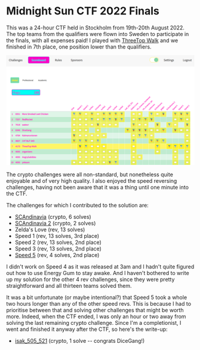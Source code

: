 # Midnight Sun CTF 2022 Finals

This was a 24-hour CTF held in Stockholm from 19th-20th August 2022. The top teams from the qualifiers were flown into Sweden to participate in the finals, with all expenses paid! I played with [ThreeTop Walk](https://ctftime.org/team/181118) and we finished in 7th place, one position lower than the qualifiers.

![scoreboard](scoreboard.png)

The crypto challenges were all non-standard, but nonetheless quite enjoyable and of very high quality. I also enjoyed the speed reversing challenges, having not been aware that it was a thing until one minute into the CTF.

The challenges for which I contributed to the solution are:
- [SCAndinavia](SCAndinavia.ipynb) (crypto, 6 solves)
- [SCAndinavia 2](SCAndinavia.ipynb) (crypto, 2 solves)
- Zelda's Love (rev, 13 solves)
- Speed 1 (rev, 13 solves, 3rd place)
- Speed 2 (rev, 13 solves, 2nd place)
- Speed 3 (rev, 13 solves, 2nd place)
- [Speed 5](speed5.ipynb) (rev, 4 solves, 2nd place)

I didn't work on Speed 4 as it was released at 3am and I hadn't quite figured out how to use Energy Gum to stay awake. And I haven't bothered to write up my solution for the other 4 rev challenges, since they were pretty straightforward and all thirteen teams solved them.

It was a bit unfortunate (or maybe intentional?) that Speed 5 took a whole two hours longer than any of the other speed revs. This is because I had to prioritise between that and solving other challenges that might be worth more. Indeed, when the CTF ended, I was only an hour or two away from solving the last remaining crypto challenge. Since I'm a completionist, I went and finished it anyway after the CTF, so here's the write-up:
- [isak_505_521](isak_505_521.ipynb) (crypto, 1 solve -- congrats DiceGang!)
